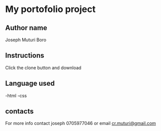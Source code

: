 # My portofolio project

## Author name

Joseph Muturi Boro

## Instructions
Click the clone button and download 

## Language used
-html
-css

## contacts
For more info contact joseph 0705977046 or email cr.muturi@gmail.com

